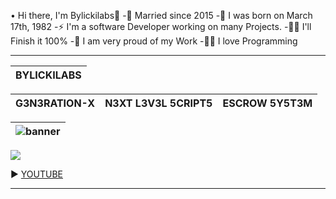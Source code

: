• Hi there, I'm Bylickilabs👋
  -💍 Married since 2015
  -👶 I was born on March 17th, 1982
  -⚡ I'm a software Developer working on many Projects. 
  -🕵️‍♀️ I'll Finish it 100%
  -🧸 I am very proud of my Work 
  -🧑‍💻 I love Programming
  
---

| BYLICKILABS |
|---|

| G3N3RATION-X | N3XT L3V3L 5CRIPT5 | ESCROW 5Y5T3M |
|---|---|---|

| ![banner](https://github.com/bylickilabs/bylickilabs/assets/109308073/fd0a4494-54a5-4f5d-8ae8-83194a7400d0) |
|---|

![](https://github.com/bylickilabs/bylickilabs/assets/109308073/bfd77a60-d426-4470-b417-fdbab0166188)

► [YOUTUBE](https://youtu.be/8V62yLUv1io)

---

<!--
**bylickilabs/bylickilabs** is a ✨ _special_ ✨ repository because its `README.md` (this file) appears on your GitHub profile.
-->
